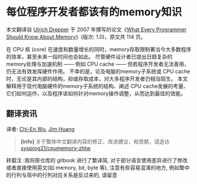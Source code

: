 # 每位程序开发者都该有的memory知识

本文翻译自 [Ulrich Drepper](https://de.wikipedia.org/wiki/Ulrich_Drepper) 于 2007 年撰写的论文《[What Every Programmer Should Know About Memory](https://www.akkadia.org/drepper/cpumemory.pdf)》(版次: 1.0)，原文共 114 页。

在 CPU 核 (core) 在速度和数量增长的同时，memory存取限制著当今大多数程序的效率，甚至未来一段时间也会如此。
尽管硬件设计者已提出日趋复杂的memory处理与加速机制 —— 例如 CPU cache —— 但若程序开发者无法善用，仍无法有效发挥硬件作用。
不幸的是，论及电脑的memory子系统或 CPU cache时，无论是其内部的结构，抑或存取成本，对大多程序开发者仍相当陌生。
本文解释用于现代电脑硬件的memory子系统的结构、阐述 CPU cache发展的考量、它们如何运作，以及程序该如何针对memory操作调整，从而达到最佳的效能。

## 翻译资讯
译者: [Chi-En Wu](https://github.com/jason2506), [Jim Huang](https://github.com/jserv)
> **[info]**
> 关于繁体中文翻译内容的修正、改进建议，和贡献，请造访 [sysprog21/cpumemory-zhtw](https://github.com/sysprog21/cpumemory-zhtw)

转载注 :我将原仓库的 gitbook 进行了繁译简, 对于部分语言使用差异进行了修改或者直接使用英文(如 memory, bit, byte 等), 注意有些容易混淆的地方, 例如繁中的行列与简中的行列对应关系是反过来的, 请留意
